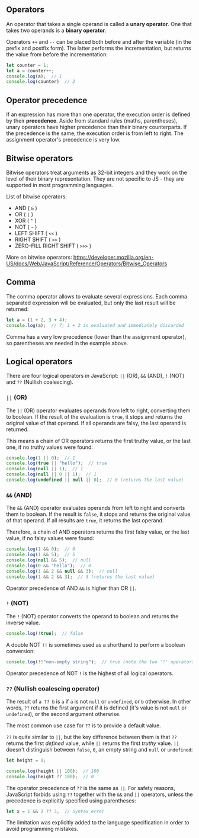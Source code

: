 ## Operators

An operator that takes a single operand is called a **unary operator**. One that takes two operands is a **binary operator**.

Operators `++` and `--` can be placed both before and after the variable (in the prefix and postfix form). The latter performs the incrementation, but returns the value from before the incrementation:

```js
let counter = 1;
let a = counter++;
console.log(a);  // 1
console.log(counter)  // 2
```

## Operator precedence

If an expression has more than one operator, the execution order is defined by their **precedence**. Aside from standard rules (maths, parentheses), unary operators have higher precedence than their binary counterparts. If the precedence is the same, the execution order is from left to right. The assignment operator's precedence is very low.

## Bitwise operators

Bitwise operators treat arguments as 32-bit integers and they work on the level of their binary representation. They are not specific to JS - they are supported in most programming languages.

List of bitwise operators:

* AND ( `&` )
* OR ( `|` )
* XOR ( `^` )
* NOT ( `~` )
* LEFT SHIFT ( `<<` )
* RIGHT SHIFT ( `>>` )
* ZERO-FILL RIGHT SHIFT ( `>>>` )

More on bitwise operators: https://developer.mozilla.org/en-US/docs/Web/JavaScript/Reference/Operators/Bitwise_Operators

## Comma

The comma operator allows to evaluate several expressions. Each comma separated expression will be evaluated, but only the last result will be returned:

```js
let a = (1 + 2, 3 + 4);
console.log(a);  // 7; 1 + 2 is evaluated and immediately discarded
```

Comma has a very low precedence (lower than the assignment operator), so parentheses are needed in the example above.

## Logical operators

There are four logical operators in JavaScript: `||` (OR), `&&` (AND), `!` (NOT) and `??` (Nullish coalescing).

### `||` (OR)

The `||` (OR) operator evaluates operands from left to right, converting them to boolean. If the result of the evaluation is `true`, it stops and returns the original value of that operand. If all operands are falsy, the last operand is returned.

This means a chain of OR operators returns the first truthy value, or the last one, if no truthy values were found:

```js
console.log(1 || 0);  // 1
console.log(true || "hello");  // true
console.log(null || 1);  // 1
console.log(null || 0 || 1);  // 1
console.log(undefined || null || 0);  // 0 (returns the last value)
```

### `&&` (AND)

The `&&` (AND) operator evaluates operands from left to right and converts them to boolean. If the result is `false`, it stops and returns the original value of that operand. If all results are `true`, it returns the last operand.

Therefore, a chain of AND operators returns the first falsy value, or the last value, if no falsy values were found:

```js
console.log(1 && 0);  // 0
console.log(1 && 5);  // 5
console.log(null && 5);  // null
console.log(0 && "hello");  // 0
console.log(1 && 2 && null && 3);  // null
console.log(1 && 2 && 3);  // 3 (returns the last value)
```

Operator precedence of AND `&&` is higher than OR `||`.

### `!` (NOT)

The `!` (NOT) operator converts the operand to boolean and returns the inverse value.

```js
console.log(!true);  // false
```

A double NOT `!!` is sometimes used as a shorthand to perform a boolean conversion:

```js
console.log(!!"non-empty string");  // true (note the two '!' operators)
```

Operator precedence of NOT `!` is the highest of all logical operators.

### `??` (Nullish coalescing operator)

The result of `a ?? b` is `a` if `a` is not `null` or `undefined`, or `b` otherwise. In other words, `??` returns the first argument if it is defined (it's value is not `null` or `undefined`), or the second argument otherwise.

The most common use case for `??` is to provide a default value.

`??` is quite similar to `||`, but the key difference between them is that `??` returns the first *defined* value, while `||` returns the first *truthy* value. `||` doesn't distinguish between `false`, `0`, an empty string and `null` or `undefined`:

```js
let height = 0;

console.log(height || 100);  // 100
console.log(height ?? 100);  // 0
```

The operator precedence of `??` is the same as `||`. For safety reasons, JavaScript forbids using `??` together with the `&&` and `||` operators, unless the precedence is explicitly specified using parentheses:

```js
let x = 1 && 2 ?? 3;  // Syntax error
```

The limitation was explicitly added to the language specification in order to avoid programming mistakes.
